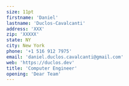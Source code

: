 ```yaml
---
size: 11pt
firstname: 'Daniel'
lastname: 'Duclos-Cavalcanti'
address: 'XXX'
zip: 'XXXXX'
state: NY
city: New York
phone: '+1 516 912 7975'
email: 'daniel.duclos.cavalcanti@gmail.com'
web: 'https://duclos.dev'
title: 'Computer Engineer'
opening: 'Dear Team'
---
```


